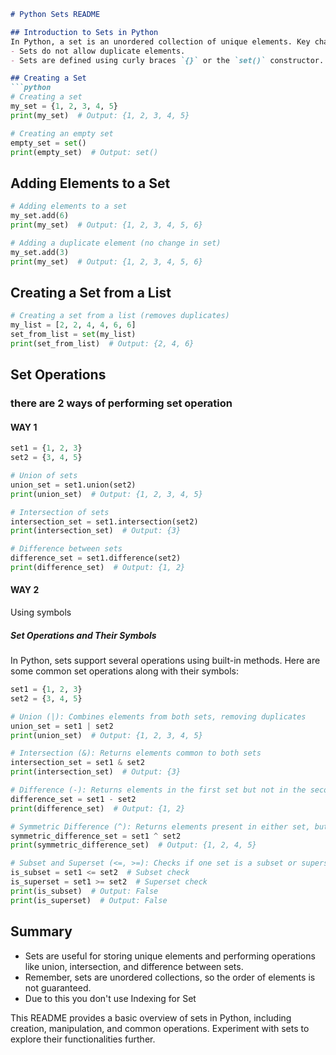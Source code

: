 
```markdown
# Python Sets README

## Introduction to Sets in Python
In Python, a set is an unordered collection of unique elements. Key characteristics of sets:
- Sets do not allow duplicate elements.
- Sets are defined using curly braces `{}` or the `set()` constructor.

## Creating a Set
```python
# Creating a set
my_set = {1, 2, 3, 4, 5}
print(my_set)  # Output: {1, 2, 3, 4, 5}

# Creating an empty set
empty_set = set()
print(empty_set)  # Output: set()
```

## Adding Elements to a Set
```python
# Adding elements to a set
my_set.add(6)
print(my_set)  # Output: {1, 2, 3, 4, 5, 6}

# Adding a duplicate element (no change in set)
my_set.add(3)
print(my_set)  # Output: {1, 2, 3, 4, 5, 6}
```

## Creating a Set from a List
```python
# Creating a set from a list (removes duplicates)
my_list = [2, 2, 4, 4, 6, 6]
set_from_list = set(my_list)
print(set_from_list)  # Output: {2, 4, 6}
```

## Set Operations
### there are 2 ways of performing set operation

#### WAY 1
```python
set1 = {1, 2, 3}
set2 = {3, 4, 5}

# Union of sets
union_set = set1.union(set2)
print(union_set)  # Output: {1, 2, 3, 4, 5}

# Intersection of sets
intersection_set = set1.intersection(set2)
print(intersection_set)  # Output: {3}

# Difference between sets
difference_set = set1.difference(set2)
print(difference_set)  # Output: {1, 2}
```

#### WAY 2
Using symbols

##### Set Operations and Their Symbols
In Python, sets support several operations using built-in methods. Here are some common set operations along with their symbols:

```python
set1 = {1, 2, 3}
set2 = {3, 4, 5}

# Union (|): Combines elements from both sets, removing duplicates
union_set = set1 | set2
print(union_set)  # Output: {1, 2, 3, 4, 5}

# Intersection (&): Returns elements common to both sets
intersection_set = set1 & set2
print(intersection_set)  # Output: {3}

# Difference (-): Returns elements in the first set but not in the second
difference_set = set1 - set2
print(difference_set)  # Output: {1, 2}

# Symmetric Difference (^): Returns elements present in either set, but not both
symmetric_difference_set = set1 ^ set2
print(symmetric_difference_set)  # Output: {1, 2, 4, 5}

# Subset and Superset (<=, >=): Checks if one set is a subset or superset of another
is_subset = set1 <= set2  # Subset check
is_superset = set1 >= set2  # Superset check
print(is_subset)  # Output: False
print(is_superset)  # Output: False
```

## Summary
- Sets are useful for storing unique elements and performing operations like union, intersection, and difference between sets.
- Remember, sets are unordered collections, so the order of elements is not guaranteed.
- Due to this you don't use Indexing for Set

This README provides a basic overview of sets in Python, including creation, manipulation, and common operations. Experiment with sets to explore their functionalities further.
```